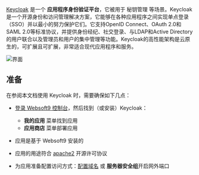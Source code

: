 [Keycloak](https://www.keycloak.org) 是一个 **应用程序身份验证平台**，它被用于 秘钥管理  等场景。Keycloak是一个开源身份和访问管理解决方案，它能够在各种应用程序之间实现单点登录（SSO）并以最小的努力保护它们。它支持OpenID Connect、OAuth 2.0和SAML 2.0等标准协议，并提供身份经纪、社交登录、与LDAP和Active Directory的用户联合以及管理员和用户的集中管理等功能。Keycloak的高性能架构是云原生的，可扩展且可扩展，非常适合现代应用程序和服务。


![界面](https://libs.websoft9.com/Websoft9/DocsPicture/zh/keycloak/keycloak-gui-websoft9.png)


## 准备

在参阅本文档使用 Keycloak 时，需要确保如下几点：

- [登录 Websoft9 控制台](./login-console)，然后找到（或安装）Keycloak：
  - **我的应用** 菜单找到应用 
  - **应用商店** 菜单部署应用

- 应用是基于 Websoft9 安装的


- 应用的用途符合 [apache2](https://opensource.org/licenses/Apache-2.0) 开源许可协议


- 为应用准备配置访问方式：[配置域名](./domain-set) 或 **服务器安全组**开启网外端口